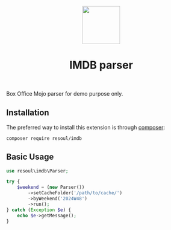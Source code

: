 <p align="center">
    <a href="https://www.boxofficemojo.com" target="_blank">
        <img src="https://m.media-amazon.com/images/S/sash/l6pNvrD703JE4jf.png" height="100px">
    </a>
    <h1 align="center">IMDB parser</h1>
    <br>
</p>

Box Office Mojo parser for demo purpose only.

Installation
------------

The preferred way to install this extension is through [composer](https://getcomposer.org/download/):

```
composer require resoul/imdb
```

Basic Usage
-----------

```php
use resoul\imdb\Parser;

try {
    $weekend = (new Parser())
        ->setCacheFolder('/path/to/cache/')
        ->byWeekend('2024W48')
        ->run();
} catch (Exception $e) {
    echo $e->getMessage();
}
```
